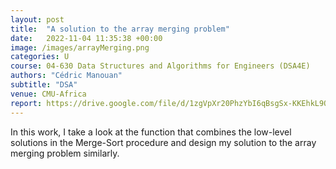```yaml
---
layout: post
title:  "A solution to the array merging problem"
date:   2022-11-04 11:35:38 +00:00
image: /images/arrayMerging.png
categories: U
course: 04-630 Data Structures and Algorithms for Engineers (DSA4E)
authors: "Cédric Manouan"
subtitle: "DSA"
venue: CMU-Africa
report: https://drive.google.com/file/d/1zgVpXr20PhzYbI6qBsgSx-KKEhkL9Oso/view?usp=drive_link
---
```

In this work, I take a look at the function that combines the
low-level solutions in the Merge-Sort procedure and design my
solution to the array merging problem similarly.